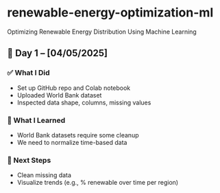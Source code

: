 # renewable-energy-optimization-ml
Optimizing Renewable Energy Distribution Using Machine Learning

## 📅 Day 1 – [04/05/2025]
### ✅ What I Did
- Set up GitHub repo and Colab notebook
- Uploaded World Bank dataset
- Inspected data shape, columns, missing values

### 🧠 What I Learned
- World Bank datasets require some cleanup
- We need to normalize time-based data

### 📍 Next Steps
- Clean missing data
- Visualize trends (e.g., % renewable over time per region)